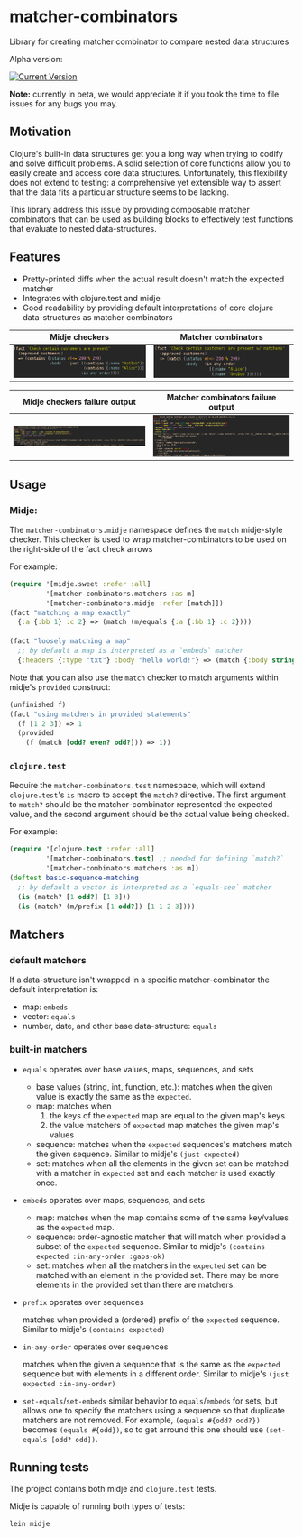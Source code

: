 # matcher-combinators

Library for creating matcher combinator to compare nested data structures

Alpha version:

[![Current Version](https://img.shields.io/clojars/v/nubank/matcher-combinators.svg)](https://clojars.org/nubank/matcher-combinators)

__Note:__ currently in beta, we would appreciate it if you took the time to file issues for any bugs you may.

## Motivation

Clojure's built-in data structures get you a long way when trying to codify and solve difficult problems. A solid selection of core functions allow you to easily create and access core data structures. Unfortunately, this flexibility does not extend to testing: a comprehensive yet extensible way to assert that the data fits a particular structure seems to be lacking.

This library address this issue by providing composable matcher combinators that can be used as building blocks to effectively test functions that evaluate to nested data-structures.

## Features

- Pretty-printed diffs when the actual result doesn't match the expected matcher
- Integrates with clojure.test and midje
- Good readability by providing default interpretations of core clojure data-structures as matcher combinators

| Midje checkers | Matcher combinators |
| ------- | ----- |
| ![midje checkers](doc/images/midje_check.png) | ![matcher combinators check](doc/images/matcher_check.png) |

| Midje checkers failure output | Matcher combinators failure output |
| ------- | ----- |
| ![midje checker failure output](doc/images/midje_failure.png) | ![matcher combinators failure output](doc/images/matcher_output.png) |

## Usage

### Midje:

The `matcher-combinators.midje` namespace defines the `match` midje-style checker. This checker is used to wrap matcher-combinators to be used on the right-side of the fact check arrows

For example:

```clojure
(require '[midje.sweet :refer :all]
         '[matcher-combinators.matchers :as m]
         '[matcher-combinators.midje :refer [match]])
(fact "matching a map exactly"
  {:a {:bb 1} :c 2} => (match (m/equals {:a {:bb 1} :c 2})))

(fact "loosely matching a map"
  ;; by default a map is interpreted as a `embeds` matcher
  {:headers {:type "txt"} :body "hello world!"} => (match {:body string?}))
```

Note that you can also use the `match` checker to match arguments within midje's `provided` construct:

```clojure
(unfinished f)
(fact "using matchers in provided statements"
  (f [1 2 3]) => 1
  (provided
    (f (match [odd? even? odd?])) => 1))
```

### `clojure.test`

Require the `matcher-combinators.test` namespace, which will extend `clojure.test`'s `is` macro to accept the `match?` directive. The first argument to `match?` should be the matcher-combinator represented the expected value, and the second argument should be the actual value being checked.

For example:

```clojure
(require '[clojure.test :refer :all]
         '[matcher-combinators.test] ;; needed for defining `match?`
         '[matcher-combinators.matchers :as m])
(deftest basic-sequence-matching
  ;; by default a vector is interpreted as a `equals-seq` matcher
  (is (match? [1 odd?] [1 3]))
  (is (match? (m/prefix [1 odd?]) [1 1 2 3])))
```

## Matchers

### default matchers

If a data-structure isn't wrapped in a specific matcher-combinator the default interpretation is:
- map: `embeds`
- vector: `equals`
- number, date, and other base data-structure: `equals`

### built-in matchers

- `equals` operates over base values, maps, sequences, and sets

  - base values (string, int, function, etc.): matches when the given value is exactly the same as the `expected`.
  - map: matches when
      1. the keys of the `expected` map are equal to the given map's keys
      2. the value matchers of `expected` map matches the given map's values
  - sequence: matches when the `expected` sequences's matchers match the given sequence. Similar to midje's `(just expected)`
  - set: matches when all the elements in the given set can be matched with a matcher in `expected` set and each matcher is used exactly once.
- `embeds` operates over maps, sequences, and sets
  - map: matches when the map contains some of the same key/values as the `expected` map.
  - sequence: order-agnostic matcher that will match when provided a subset of the `expected` sequence. Similar to midje's `(contains expected :in-any-order :gaps-ok)`
  - set: matches when all the matchers in the `expected` set can be matched with an element in the provided set. There may be more elements in the provided set than there are matchers.
- `prefix` operates over sequences

  matches when provided a (ordered) prefix of the `expected` sequence. Similar to midje's `(contains expected)`
- `in-any-order` operates over sequences

  matches when the given a sequence that is the same as the `expected` sequence but with elements in a different order.  Similar to midje's `(just expected :in-any-order)`

- `set-equals`/`set-embeds` similar behavior to `equals`/`embeds` for sets, but allows one to specify the matchers using a sequence so that duplicate matchers are not removed. For example, `(equals #{odd? odd?})` becomes `(equals #{odd})`, so to get arround this one should use `(set-equals [odd? odd])`.

## Running tests

The project contains both midje and `clojure.test` tests.

Midje is capable of running both types of tests:

```
lein midje
```
